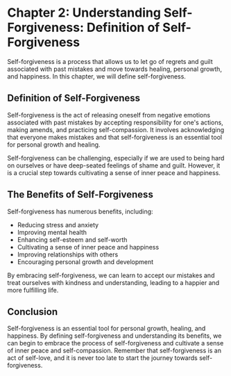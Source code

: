 Chapter 2: Understanding Self-Forgiveness: Definition of Self-Forgiveness
=========================================================================

Self-forgiveness is a process that allows us to let go of regrets and guilt associated with past mistakes and move towards healing, personal growth, and happiness. In this chapter, we will define self-forgiveness.

Definition of Self-Forgiveness
------------------------------

Self-forgiveness is the act of releasing oneself from negative emotions associated with past mistakes by accepting responsibility for one's actions, making amends, and practicing self-compassion. It involves acknowledging that everyone makes mistakes and that self-forgiveness is an essential tool for personal growth and healing.

Self-forgiveness can be challenging, especially if we are used to being hard on ourselves or have deep-seated feelings of shame and guilt. However, it is a crucial step towards cultivating a sense of inner peace and happiness.

The Benefits of Self-Forgiveness
--------------------------------

Self-forgiveness has numerous benefits, including:

* Reducing stress and anxiety
* Improving mental health
* Enhancing self-esteem and self-worth
* Cultivating a sense of inner peace and happiness
* Improving relationships with others
* Encouraging personal growth and development

By embracing self-forgiveness, we can learn to accept our mistakes and treat ourselves with kindness and understanding, leading to a happier and more fulfilling life.

Conclusion
----------

Self-forgiveness is an essential tool for personal growth, healing, and happiness. By defining self-forgiveness and understanding its benefits, we can begin to embrace the process of self-forgiveness and cultivate a sense of inner peace and self-compassion. Remember that self-forgiveness is an act of self-love, and it is never too late to start the journey towards self-forgiveness.
